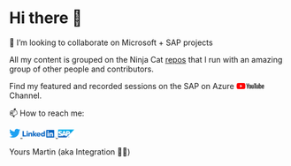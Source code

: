 # Hi there 👋

👯 I’m looking to collaborate on Microsoft + SAP projects

All my content is grouped on the Ninja Cat [repos](https://martinpankraz.github.io/ninja-unicorn/) that I run with an amazing group of other people and contributors.

Find my featured and recorded sessions on the SAP on Azure <a href="https://www.youtube.com/c/SAPonAzure" ><img width="50px" src="img/YouTube.svg" /></a> Channel.

📫 How to reach me:

<a href="https://twitter.com/martinpankraz" ><img width="20px" src="img/Twitter.svg" /></a><a href="https://www.linkedin.com/in/martin-pankraz/">
  <img alt="Martin's LinkedIn" width="60px" src="img/LinkedIn.svg" />
</a><a href="https://people.sap.com/martin-pankraz#content:blogposts" ><img width="30px" src="img/sap.svg" /></a>

Yours Martin (aka Integration 🥷🐱)
